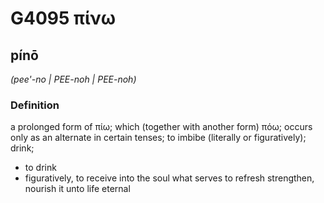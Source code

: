 # G4095 πίνω

## pínō

_(pee'-no | PEE-noh | PEE-noh)_

### Definition

a prolonged form of πίω; which (together with another form) πόω; occurs only as an alternate in certain tenses; to imbibe (literally or figuratively); drink; 

- to drink
- figuratively, to receive into the soul what serves to refresh strengthen, nourish it unto life eternal
